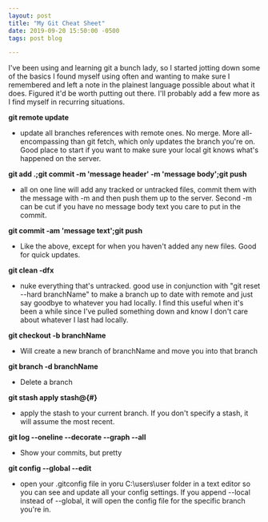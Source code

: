 ```yaml
---
layout: post
title: "My Git Cheat Sheet"
date: 2019-09-20 15:50:00 -0500
tags: post blog

---
```


I've been using and learning git a bunch lady, so I started jotting down some of the basics I found myself using often and wanting to make sure I remembered and left a note in the plainest language possible about what it does. Figured it'd be worth putting out there. I'll probably add a few more as I find myself in recurring situations.

**git remote update**

* update all branches references with remote ones. No merge. More all-encompassing than git fetch, which only updates the branch you're on. Good place to start if you want to make sure your local git knows what's happened on the server.

**git add .;git commit -m 'message header' -m 'message body';git push**

* all on one line will add any tracked or untracked files, commit them with the message with -m and then push them up to the server. Second -m can be cut if you have no message body text you care to put in the commit.

**git commit -am 'message text';git push**

* Like the above, except for when you haven't added any new files. Good for quick updates.

**git clean -dfx**

* nuke everything that's untracked. good use in conjunction with "git reset --hard branchName" to make a branch up to date with remote and just say goodbye to whatever you had locally. I find this useful when it's been a while since I've pulled something down and know I don't care about whatever I last had locally.

**git checkout -b branchName**

* Will create a new branch of branchName and move you into that branch

**git branch -d branchName**

* Delete a branch

**git stash apply stash@{#}**

* apply the stash to your current branch. If you don't specify a stash, it will assume the most recent.

**git log \-\-oneline \-\-decorate \-\-graph \-\-all**

* Show your commits, but pretty

**git config \-\-global \-\-edit**

* open your .gitconfig file in yoru C:\users\user folder in a text editor so you can see and update all your config settings. If you append --local instead of --global, it will open the config file for the specific branch you're in.